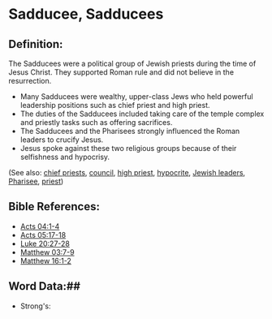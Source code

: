 # Sadducee, Sadducees #

## Definition: ##

The Sadducees were a political group of Jewish priests during the time of Jesus Christ. They supported Roman rule and did not believe in the resurrection.

* Many Sadducees were wealthy, upper-class Jews who held powerful leadership positions such as chief priest and high priest.
* The duties of the Sadducees included taking care of the temple complex and priestly tasks such as offering sacrifices.
* The Sadducees and the Pharisees strongly influenced the Roman leaders to crucify Jesus.
* Jesus spoke against these two religious groups because of their selfishness and hypocrisy.


(See also: [chief priests](../other/chiefpriests.md), [council](../other/council.md), [high priest](../kt/highpriest.md), [hypocrite](../kt/hypocrite.md), [Jewish leaders](../other/jewishleaders.md), [Pharisee](../other/pharisee.md), [priest](../kt/priest.md))

## Bible References: ##

* [Acts 04:1-4](rc://en/tn/help/act/04/01)
* [Acts 05:17-18](rc://en/tn/help/act/05/17)
* [Luke 20:27-28](rc://en/tn/help/luk/20/27)
* [Matthew 03:7-9](rc://en/tn/help/mat/03/07)
* [Matthew 16:1-2](rc://en/tn/help/mat/16/01)


## Word Data:##

* Strong's: 

